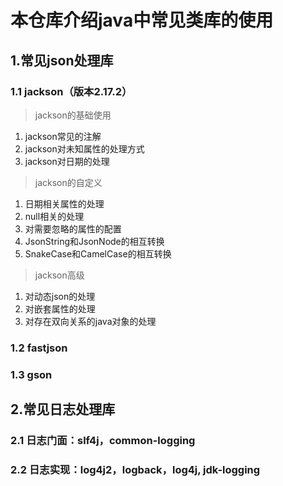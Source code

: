 # 本仓库介绍java中常见类库的使用

## 1.常见json处理库

### 1.1 jackson（版本2.17.2）
> jackson的基础使用
1. jackson常见的注解
2. jackson对未知属性的处理方式
3. jackson对日期的处理

> jackson的自定义 
1. 日期相关属性的处理
2. null相关的处理
3. 对需要忽略的属性的配置
4. JsonString和JsonNode的相互转换
5. SnakeCase和CamelCase的相互转换

> jackson高级 
1. 对动态json的处理
2. 对嵌套属性的处理
3. 对存在双向关系的java对象的处理


### 1.2 fastjson

### 1.3 gson

## 2.常见日志处理库
### 2.1 日志门面：slf4j，common-logging
### 2.2 日志实现：log4j2，logback，log4j, jdk-logging
